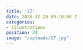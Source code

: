 ```yaml
---
title: '17'
date: 2020-12-20 09:10:00 Z
categories:
- illustrations
position: 24
image: "/uploads/17.jpg"
---
```


